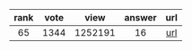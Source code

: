 
| rank | vote | view | answer | url |
|:-:|:-:|:-:|:-:|:-:|
|65|1344|1252191|16| [url](http://stackoverflow.com/questions/606191/convert-bytes-to-a-string) |
